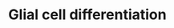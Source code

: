 ---
annotations:
- id: PW:0000650
  parent: signaling pathway
  type: Pathway Ontology
  value: signaling pathway pertinent to development
- id: PW:0000003
  parent: signaling pathway
  type: Pathway Ontology
  value: signaling pathway
authors:
- Mkutmon
- AlexanderPico
- Eweitz
description: ''
last-edited: 2021-05-16
organisms:
- Bos taurus
redirect_from:
- /index.php/Pathway:WP3203
- /instance/WP3203
- /instance/WP3203_rr117053
revision: r117053
schema-jsonld:
- '@context': https://schema.org/
  '@id': https://wikipathways.github.io/pathways/WP3203.html
  '@type': Dataset
  creator:
    '@type': Organization
    name: WikiPathways
  description: ''
  keywords:
  - CNP
  - GAP43
  - MAG
  - MBP
  - MSN
  - PLP1
  - TPPP
  - bta-mir-206
  license: CC0
  name: Glial cell differentiation
seo: CreativeWork
title: Glial cell differentiation
wpid: WP3203
---
